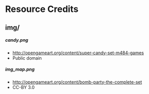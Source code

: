 Resource Credits
================

img/
----

##### candy.png
 * http://opengameart.org/content/super-candy-set-m484-games
 * Public domain


##### img_map.png
 * http://opengameart.org/content/bomb-party-the-complete-set
 * CC-BY 3.0
